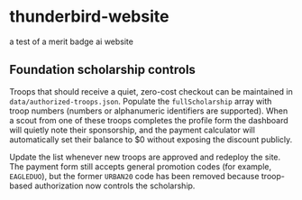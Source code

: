 # thunderbird-website

a test of a merit badge ai website

## Foundation scholarship controls

Troops that should receive a quiet, zero-cost checkout can be maintained in
`data/authorized-troops.json`. Populate the `fullScholarship` array with troop
numbers (numbers or alphanumeric identifiers are supported). When a scout from
one of these troops completes the profile form the dashboard will quietly note
their sponsorship, and the payment calculator will automatically set their
balance to $0 without exposing the discount publicly.

Update the list whenever new troops are approved and redeploy the site. The
payment form still accepts general promotion codes (for example, `EAGLEDUO`),
but the former `URBAN20` code has been removed because troop-based
authorization now controls the scholarship.
